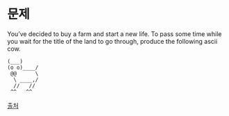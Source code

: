 # 문제

You’ve decided to buy a farm and start a new life. To pass some time while you wait for the title of the land to go through, produce the following ascii cow.

```
(___)
(o o)____/
 @@      \
  \ ____,/
  //   //
 ^^   ^^

```

[출처](https://www.acmicpc.net/problem/1809)
